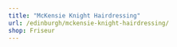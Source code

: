 ```yaml
---
title: "McKensie Knight Hairdressing"
url: /edinburgh/mckensie-knight-hairdressing/
shop: Friseur
---
```

